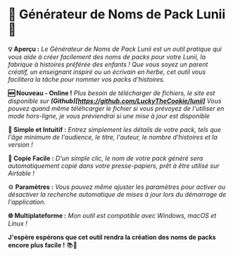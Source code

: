 # 🌟 Générateur de Noms de Pack Lunii 🌟

**💡 Aperçu :**
*Le Générateur de Noms de Pack Lunii est un outil pratique qui vous aide à créer facilement des noms de packs pour votre Lunii, la fabrique à histoires préférée des enfants ! Que vous soyez un parent créatif, un enseignant inspiré ou un écrivain en herbe, cet outil vous facilitera la tâche pour nommer vos packs d'histoires.*

**🆕 Nouveau - Online !**
*Plus besoin de télécharger de fichiers, le site est disponible sur **(Github)[https://github.com/LuckyTheCookie/lunii]***
*Vous pouvez quand même téléhcarger le fichier si vous prévoyez de l'utiliser en mode hors-ligne, je vous préviendrai si une mise à jour est disponible*

**🧠 Simple et Intuitif :**
*Entrez simplement les détails de votre pack, tels que l'âge minimum de l'audience, le titre, l'auteur, le nombre d'histoires et la version !*

**🎁 Copie Facile :**
*D'un simple clic, le nom de votre pack généré sera automatiquement copié dans votre presse-papiers, prêt à être utilisé sur Airtable !*

⚙️ **Paramètres :**
*Vous pouvez même ajuster les paramètres pour activer ou désactiver la recherche automatique de mises à jour lors du démarrage de l'application.*

**🌐 Multiplateforme :**
*Mon outil est compatible avec Windows, macOS et Linux !*

**J'espère espérons que cet outil rendra la création des noms de packs encore plus facile !** 📚📖